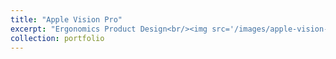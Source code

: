 ```yaml
---
title: "Apple Vision Pro"
excerpt: "Ergonomics Product Design<br/><img src='/images/apple-vision-pro-side.jpeg'>"
collection: portfolio
---
```

